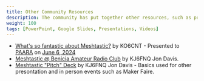 ```yaml
---
title: Other Community Resources
description: The community has put together other resources, such as presentations and videos.
weight: 100
tags: [PowerPoint, Google Slides, Presentations, Videos]
---
```


* [What's so fantastic about Meshtastic?](https://docs.google.com/presentation/d/17UMcNsIFdy1bjO0HMZsgbeayS4z1hq89ZyWkyKpdAew/edit#slide=id.p) by KO6CNT - Presented to [PAARA](https://www.paara.org/) on [June 6, 2024](https://www.paara.org/pages/meetings.html)
* [Meshtastic @ Benicia Amateur Radio Club](https://docs.google.com/presentation/d/1d-jp06m-4-X4caJ-x0mb8Rm3p4h7VmApRjhfGkXZBpI/edit#slide=id.g313f14a7214_0_0) by KJ6FNQ Jon Davis.
* [Meshtastic "Pitch" Deck](https://docs.google.com/presentation/d/1bajgUiHvjgtCLo63FMHqa41mjneKKZaZVptNPcOShz4/edit#slide=id.p) by KJ6FNQ Jon Davis - Basics used for other presontation and in person events such as Maker Faire.
